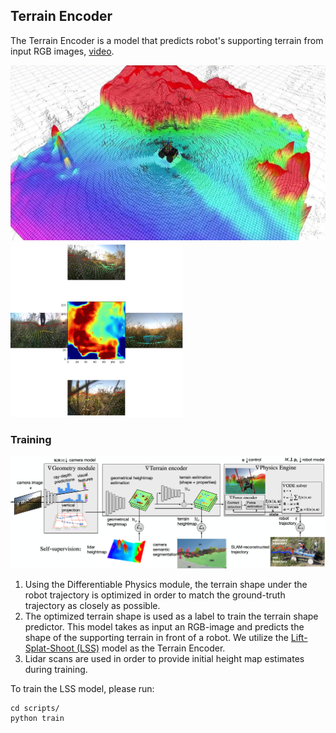 ## Terrain Encoder

The Terrain Encoder is a model that predicts robot's supporting terrain from input RGB images,
[video](https://drive.google.com/file/d/17GtA_uLyQ2o3tHiBuhxenZ0En7SzLAad/view?usp=sharing).

<img src="imgs/hm_prediction_demo.png" height="280"/> <img src="imgs/images_to_heightmap.png" height="280"/>

### Training

![](./imgs/architecture_v3.png)

1. Using the Differentiable Physics module, the terrain shape under the robot trajectory is optimized in order to match the ground-truth trajectory as closely as possible.
2. The optimized terrain shape is used as a label to train the terrain shape predictor. This model takes as input an RGB-image and predicts the shape of the supporting terrain in front of a robot.
We utilize the [Lift-Splat-Shoot (LSS)](https://github.com/nv-tlabs/lift-splat-shoot) model as the Terrain Encoder.
3. Lidar scans are used in order to provide initial height map estimates during training.

To train the LSS model, please run:
```commandline
cd scripts/
python train
```
